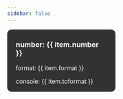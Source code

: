 ```yaml
---
sidebar: false
---
```


<div class="example-container">
    <div class="example-group" v-for="(item, index) in numbers" :key="index">
        <h3>number: {{ item.number }}</h3>
        <p>format: {{ item.format }}</p>
        <p>console: {{ item.toformat }}</p>
    </div>
</div>

<script lang="ts" setup>
import numable from "../../../../dist";

import { ref } from "vue";

const num = 123456.123;
const percent = 0.123;

const formats = [
  {
    number: num,
    format: "#,###"
  },
  {
    number: num,
    format: "#,####"
  },
  {
    number: percent,
    format: "#%"
  },
  {
    number: percent,
    format: "#.0%"
  }
];

const numbers = ref<string[]>([]);

numbers.value = formats.map((item) => {
  return {
      ...item,
      toformat:numable(item.number).format(item.format)
  };
});
</script>

<style scoped lang='scss'>
.example-container{
    display:grid;
    grid-template-rows:auto auto ;
    grid-template-columns:50% 50%;
    grid-gap: 10px;
    .example-group {
        background-color:rgba(0,0,0,0.8);
        color:#ffffff;
        border-radius:10px;
        padding:2px 20px;

        &+.example-group { 
        }
    }

}
</style>
